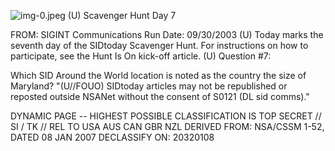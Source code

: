 ![img-0.jpeg](img-0.jpeg)
(U) Scavenger Hunt Day 7

FROM:
SIGINT Communications
Run Date: 09/30/2003
(U) Today marks the seventh day of the SIDtoday Scavenger Hunt. For instructions on how to participate, see the Hunt Is On kick-off article.
(U) Question \#7:

Which SID Around the World location is noted as the country the size of Maryland?
"(U//FOUO) SIDtoday articles may not be republished or reposted outside NSANet without the consent of S0121 (DL sid comms)."

DYNAMIC PAGE -- HIGHEST POSSIBLE CLASSIFICATION IS TOP SECRET // SI / TK // REL TO USA AUS CAN GBR NZL DERIVED FROM: NSA/CSSM 1-52, DATED 08 JAN 2007 DECLASSIFY ON: 20320108
